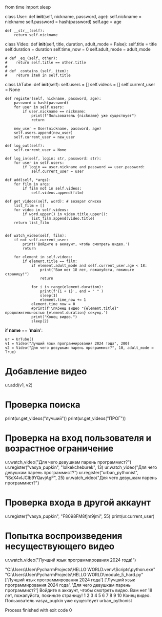 from time import sleep

class User:
    def __init__(self, nickname, password, age):
        self.nickname = nickname
        self.password = hash(password)
        self.age = age

    def __str__(self):
        return self.nickname

class Video:
    def __init__(self, title, duration, adult_mode = False):
        self.title = title
        self.duration = duration
        self.time_now = 0
        self.adult_mode = adult_mode

    # def _eq_(self, other):
    #    return self.title == other.title
    #
    # def _contains_(self, item):
    #    return item in self.title


class UrTube:
    def __init__(self):
        self.users = []
        self.videos = []
        self.current_user = None

    def register(self, nickname, password, age):
        password = hash(password)
        for user in self.users:
            if user.nickname == nickname:
                print(f"Пользователь {nickname} уже существует")
                return

        new_user = User(nickname, password, age)
        self.users.append(new_user)
        self.current_user = new_user

    def log_out(self):
        self.current_user = None

    def log_in(self, login: str, password: str):
        for user in self.users:
            if login == user.nickname and password == user.password:
                self.current_user = user

    def add(self, *args):
        for film in args:
            if film not in self.videos:
                self.videos.append(film)

    def get_videos(self, word): # возврат списка
        list_film = []
        for video in self.videos:
            if word.upper() in video.title.upper():
                list_film.append(video.title)
        return list_film


    def watch_video(self, film):
        if not self.current_user:
            print('Войдите в аккаунт, чтобы смотреть видео.')
            return

        for element in self.videos:
            if element.title == film:
                if element.adult_mode and self.current_user.age < 18:
                    print("Вам нет 18 лет, пожалуйста, покиньте страницу!")
                    return

                for i in range(element.duration):
                    print(f'{i + 1}', end = " " )
                    sleep(1)
                    element.time_now += 1
                element.time_now = 0
                #print(f'\nКонец видео "{element.title}" продолжительностью {element.duration} секунд.')
                print("Конец видео.")
                sleep(2)

if __name__ == '__main__':

    ur = UrTube()
    v1 = Video("Лучший язык программирования 2024 года", 200)
    v2 = Video("Для чего девушкам парень программист?", 10, adult_mode = True)

# Добавление видео
ur.add(v1, v2)

# Проверка поиска
print(ur.get_videos("лучший"))
print(ur.get_videos("ПРОГ"))

# Проверка на вход пользователя и возрастное ограничение
ur.watch_video("Для чего девушкам парень программист?")
ur.register("vasya_pupkin", "lolkekcheburek", 13)
ur.watch_video("Для чего девушкам парень программист?")
ur.register("urban_pythonist", "iScX4vIJClb9YQavjAgF", 25)
ur.watch_video("Для чего девушкам парень программист?")

# Проверка входа в другой аккаунт
ur.register("vasya_pupkin", "F8098FM8fjm9jmi", 55)
print(ur.current_user)

# Попытка воспроизведения несуществующего видео
ur.watch_video("Лучший язык программирования 2024 года!")






"C:\Users\User\PycharmProjects\HELLO WORLD\.venv\Scripts\python.exe" "C:\Users\User\PycharmProjects\HELLO WORLD\module_5_hard.py" 
['Лучший язык программирования 2024 года']
['Лучший язык программирования 2024 года', 'Для чего девушкам парень программист?']
Войдите в аккаунт, чтобы смотреть видео.
Вам нет 18 лет, пожалуйста, покиньте страницу!
1 2 3 4 5 6 7 8 9 10 Конец видео.
Пользователь vasya_pupkin уже существует
urban_pythonist

Process finished with exit code 0
